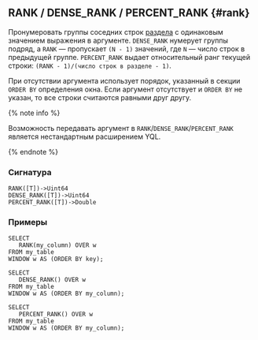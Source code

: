 ## RANK / DENSE_RANK / PERCENT_RANK {#rank}

Пронумеровать группы соседних строк [раздела](../../../syntax/window.md#partition) с одинаковым значением выражения в аргументе. `DENSE_RANK` нумерует группы подряд, а `RANK` — пропускает `(N - 1)` значений, где `N` — число строк в предыдущей группе. `PERCENT_RANK` выдает относительный ранг текущей строки: `(RANK - 1)/(число строк в разделе - 1)`.

При отсутствии аргумента использует порядок, указанный в секции `ORDER BY` определения окна.
Если аргумент отсутствует и `ORDER BY` не указан, то все строки считаются равными друг другу.

{% note info %}

Возможность передавать аргумент в `RANK`/`DENSE_RANK`/`PERCENT_RANK` является нестандартным расширением YQL.

{% endnote %}

### Сигнатура

```
RANK([T])->Uint64
DENSE_RANK([T])->Uint64
PERCENT_RANK([T])->Double
```

### Примеры

``` yql
SELECT
   RANK(my_column) OVER w
FROM my_table
WINDOW w AS (ORDER BY key);
```
``` yql
SELECT
   DENSE_RANK() OVER w
FROM my_table
WINDOW w AS (ORDER BY my_column);
```
``` yql
SELECT
   PERCENT_RANK() OVER w
FROM my_table
WINDOW w AS (ORDER BY my_column);
```

